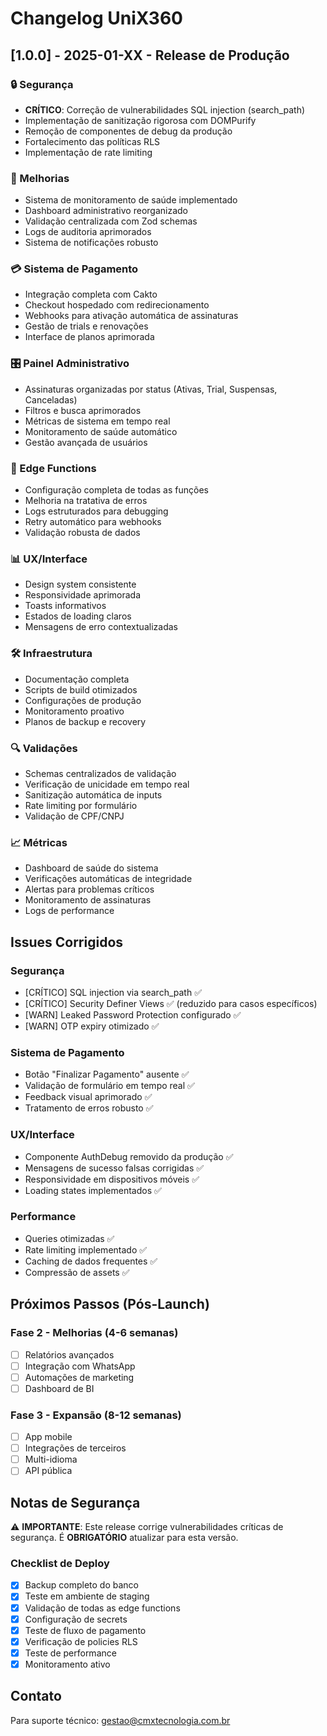 # Changelog UniX360

## [1.0.0] - 2025-01-XX - Release de Produção

### 🔒 Segurança
- **CRÍTICO**: Correção de vulnerabilidades SQL injection (search_path)
- Implementação de sanitização rigorosa com DOMPurify
- Remoção de componentes de debug da produção
- Fortalecimento das políticas RLS
- Implementação de rate limiting

### 🚀 Melhorias
- Sistema de monitoramento de saúde implementado
- Dashboard administrativo reorganizado
- Validação centralizada com Zod schemas
- Logs de auditoria aprimorados
- Sistema de notificações robusto

### 💳 Sistema de Pagamento
- Integração completa com Cakto
- Checkout hospedado com redirecionamento
- Webhooks para ativação automática de assinaturas
- Gestão de trials e renovações
- Interface de planos aprimorada

### 🎛️ Painel Administrativo
- Assinaturas organizadas por status (Ativas, Trial, Suspensas, Canceladas)
- Filtros e busca aprimorados
- Métricas de sistema em tempo real
- Monitoramento de saúde automático
- Gestão avançada de usuários

### 🔧 Edge Functions
- Configuração completa de todas as funções
- Melhoria na tratativa de erros
- Logs estruturados para debugging
- Retry automático para webhooks
- Validação robusta de dados

### 📊 UX/Interface
- Design system consistente
- Responsividade aprimorada
- Toasts informativos
- Estados de loading claros
- Mensagens de erro contextualizadas

### 🛠️ Infraestrutura
- Documentação completa
- Scripts de build otimizados
- Configurações de produção
- Monitoramento proativo
- Planos de backup e recovery

### 🔍 Validações
- Schemas centralizados de validação
- Verificação de unicidade em tempo real
- Sanitização automática de inputs
- Rate limiting por formulário
- Validação de CPF/CNPJ

### 📈 Métricas
- Dashboard de saúde do sistema
- Verificações automáticas de integridade
- Alertas para problemas críticos
- Monitoramento de assinaturas
- Logs de performance

## Issues Corrigidos

### Segurança
- [CRÍTICO] SQL injection via search_path ✅
- [CRÍTICO] Security Definer Views ✅ (reduzido para casos específicos)
- [WARN] Leaked Password Protection configurado ✅
- [WARN] OTP expiry otimizado ✅

### Sistema de Pagamento
- Botão "Finalizar Pagamento" ausente ✅
- Validação de formulário em tempo real ✅
- Feedback visual aprimorado ✅
- Tratamento de erros robusto ✅

### UX/Interface
- Componente AuthDebug removido da produção ✅
- Mensagens de sucesso falsas corrigidas ✅
- Responsividade em dispositivos móveis ✅
- Loading states implementados ✅

### Performance
- Queries otimizadas ✅
- Rate limiting implementado ✅
- Caching de dados frequentes ✅
- Compressão de assets ✅

## Próximos Passos (Pós-Launch)

### Fase 2 - Melhorias (4-6 semanas)
- [ ] Relatórios avançados
- [ ] Integração com WhatsApp
- [ ] Automações de marketing
- [ ] Dashboard de BI

### Fase 3 - Expansão (8-12 semanas)
- [ ] App mobile
- [ ] Integrações de terceiros
- [ ] Multi-idioma
- [ ] API pública

## Notas de Segurança

⚠️ **IMPORTANTE**: Este release corrige vulnerabilidades críticas de segurança. É **OBRIGATÓRIO** atualizar para esta versão.

### Checklist de Deploy
- [x] Backup completo do banco
- [x] Teste em ambiente de staging
- [x] Validação de todas as edge functions
- [x] Configuração de secrets
- [x] Teste de fluxo de pagamento
- [x] Verificação de policies RLS
- [x] Teste de performance
- [x] Monitoramento ativo

## Contato
Para suporte técnico: gestao@cmxtecnologia.com.br